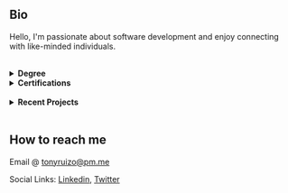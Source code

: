 

## Bio
<p>Hello, I'm passionate about software development and enjoy connecting with like-minded individuals.</p>


<br>

<details><summary><strong>Degree</strong></summary><p>Computer Programming and Analysis A.S. @ <a href="https://www.hccfl.edu/">HCC</a>.</p>
  <p><i>Present - Fall 2024</i></p></details>

<details><summary><strong>Certifications</strong></summary><p>Meta Front-End Developer Certification - offered by <a href="https://www.coursera.org/professional-certificates/meta-front-end-developer#about">Meta staff</a>. 
  <p><img src="Meta-front-end-cert.png" width="250"
 height="200" /></p>
  Click <a href="https://github.com/tonyruizo-meta-coursera">here</a> to view repos.</p></details>

<br>
<details><summary><strong>Recent Projects</strong></summary>
  <br>
  <p>Meta Capstone</p>
  <p></p><a href="https://tonyruizo-little-lemon.netlify.app/"><img src="metaCapstoneProject.gif" alt="Alt Text" height="200"/></a></p>
  <a href="https://github.com/tonyruizo-meta-coursera/capstone-little-lemon">View Code</a>
</details>
<br>

## How to reach me
<p>Email @ <a href="mailto:tonyruizo@pm.me">tonyruizo@pm.me<a/></p>
<p>Social Links: <a href="https://www.linkedin.com/in/tonyruizo/">Linkedin<a/>, <a href="https://twitter.com/tonyruizo">Twitter<a/> 

  
